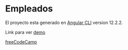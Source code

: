 # Empleados

El proyecto esta generado en [Angular CLI](https://github.com/angular/angular-cli) version 12.2.2.

Link para ver <a href="https://laughing-euler-49d532.netlify.app/" target ="_blank"> demo </a>

<a href="https://www.freecodecamp.org/" target="_blank" rel="noopener noreferrer">freeCodeCamp</a>
